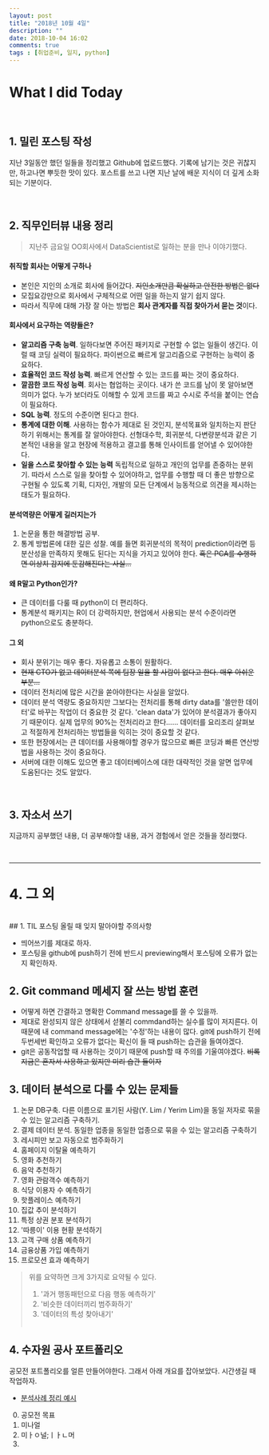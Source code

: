 ```yaml
---
layout: post
title: "2018년 10월 4일"
description: ""
date: 2018-10-04 16:02  
comments: true
tags : [취업준비, 일지, python]
---
```



# What I did Today

<br> 

## 1. 밀린 포스팅 작성
지난 3일동안 했던 일들을 정리했고 Github에 업로드했다. 기록에 남기는 것은 귀찮지만, 하고나면 뿌듯한 맛이 있다. 포스트를 쓰고 나면 지난 날에 배운 지식이 더 깊게 소화되는 기분이다. 

<br>

## 2. 직무인터뷰 내용 정리 

> 지난주 금요일 OO회사에서 DataScientist로 일하는 분을 만나 이야기했다. 

#### 취직할 회사는 어떻게 구하나

- 본인은 지인의 소개로 회사에 들어갔다. ~~지인소개만큼 확실하고 안전한 방법은 없다~~  
- 모집요강만으로 회사에서 구체적으로 어떤 일을 하는지 알기 쉽지 않다. 
- 따라서 직무에 대해 가장 잘 아는 방법은 **회사 관계자를 직접 찾아가서 묻는 것**이다. 

#### 회사에서 요구하는 역량들은?

- **알고리즘 구축 능력**. 일하다보면 주어진 패키지로 구현할 수 없는 일들이 생긴다. 이럴 때 코딩 실력이 필요하다. 파이썬으로 빠르게 알고리즘으로 구현하는 능력이 중요하다. 
- **효율적인 코드 작성 능력**. 빠르게 연산할 수 있는 코드를 짜는 것이 중요하다. 
- **깔끔한 코드 작성 능력**. 회사는 협업하는 곳이다. 내가 쓴 코드를 남이 못 알아보면 의미가 없다. 누가 보더라도 이해할 수 있게 코드를 짜고 수시로 주석을 붙이는 연습이 필요하다. 
- **SQL 능력**. 정도의 수준이면 된다고 한다. 
- **통계에 대한 이해**. 사용하는 함수가 제대로 된 것인지, 분석목표와 일치하는지 판단하기 위해서는 통계를 잘 알아야한다. 선형대수학, 회귀분석, 다변량분석과 같은 기본적인 내용을 알고 현장에 적용하고 결고를 통해 인사이트를 얻어낼 수 있어야한다. 
- **일을 스스로 찾아할 수 있는 능력** 독립적으로 일하고 개인의 업무를 존중하는 분위기. 따라서 스스로 일을 찾아할 수 있어야하고, 업무를 수행할 때 더 좋은 방향으로 구현될 수 있도록 기획, 디자인, 개발의 모든 단계에서 능동적으로 의견을 제시하는 태도가 필요하다. 

#### 분석역량은 어떻게 길러지는가

1. 논문을 통한 해결방법 공부. 
2. 통계 방법론에 대한 깊은 성찰. 예를 들면 회귀분석의 목적이 prediction이라면 등분산성을 만족하지 못해도 된다는 지식을 가지고 있어야 한다. ~~혹은 PCA를 수행하면 이상치 감지에 둔감해진다는 사실...~~


#### 왜 R말고 Python인가?

- 큰 데이터를 다룰 때 python이 더 편리하다. 
- 통계분석 패키지는 R이 더 강력하지만, 현업에서 사용되는 분석 수준이라면 python으로도 충분하다. 

#### 그 외

- 회사 분위기는 매우 좋다. 자유롭고 소통이 원활하다. 
- ~~현재 CTO가 없고 데이터분석 쪽에 팀장 일을 할 사람이 없다고 한다. 매우 아쉬운 부분...~~ 
- 데이터 전처리에 많은 시간을 쏟아야한다는 사실을 알았다. 
- 데이터 분석 역량도 중요하지만 그보다는 전처리를 통해 dirty data를 '쓸만한 데이터'로 바꾸는 작업이 더 중요한 것 같다. 'clean data'가 있어야 분석결과가 좋아지기 때문이다. 실제 업무의 90%는 전처리라고 한다...... 데이터를 요리조리 살펴보고 적절하게 전처리하는 방법들을 익히는 것이 중요할 것 같다. 
- 또한 현장에서는 큰 데이터를 사용해야할 경우가 많으므로 빠른 코딩과 빠른 연산방법을 사용하는 것이 중요하다. 
- 서버에 대한 이해도 있으면 좋고 데이터베이스에 대한 대략적인 것을 알면 업무에 도움된다는 것도 알았다. 

<br>

## 3. 자소서 쓰기
지금까지 공부했던 내용, 더 공부해야할 내용, 과거 경험에서 얻은 것들을 정리했다. 


<br>

---

# 4. 그 외 
<br>
## 1. TIL 포스팅 올릴 때 잊지 말아야할 주의사항

- 띄어쓰기를 제대로 하자. 
- 포스팅을 github에 push하기 전에 반드시 previewing해서 포스팅에 오류가 없는지 확인하자. 

## 2. Git command 메세지 잘 쓰는 방법 훈련
 
- 어떻게 하면 간결하고 명확한 Command message를 쓸 수 있을까. 
- 제대로 완성되지 않은 상태에서 섣불리 commdand하는 실수를 많이 저지른다. 이 때문에 내 command message에는 '수정'하는 내용이 많다. git에 push하기 전에 두번세번 확인하고 오류가 없다는 확신이 들 때 push하는 습관을 들여야겠다. 
- git은 공동작업할 때 사용하는 것이기 때문에 push할 때 주의를 기울여야겠다. ~~비록 지금은 혼자서 사용하고 있지만 미리 습관 들이자~~ 


## 3. 데이터 분석으로 다룰 수 있는 문제들 
1. 논문 DB구축. 다른 이름으로 표기된 사람(Y. Lim / Yerim Lim)을 동일 저자로 묶을 수 있는 알고리즘 구축하기. 
2. 결제 데이터 분석. 동일한 업종을 동일한 업종으로 묶을 수 있는 알고리즘 구축하기 
3. 레시피만 보고 자동으로 범주화하기
3. 홈페이지 이탈율 예측하기
4. 영화 추천하기
5. 음악 추천하기
5. 영화 관람객수 예측하기
6. 식당 이용자 수 예측하기
7. 핫플레이스 예측하기
8. 집값 추이 분석하기 
9. 특정 상권 분포 분석하기
8. '따릉이' 이용 현황 분석하기
9. 고객 구매 상품 예측하기
10. 금융상품 가입 예측하기
11. 프로모션 효과 예측하기


> 위를 요약하면 크게 3가지로 요약될 수 있다. <br>
> 1. '과거 행동패턴으로 다음 행동 예측하기' <br>
> 2. '비슷한 데이터끼리 범주화하기' <br>
> 3. '데이터의 특성 찾아내기' <br><br>


## 4. 수자원 공사 포트폴리오 
공모전 포트폴리오를 얼른 만들어야한다. 그래서 아래 개요를 잡아보았다. 시간생길 때 작업하자. 

- [분석사례 정리 예시](http://www.puzzledata.com/solution/?view=shipbuilding-offshore-plant)

0. 공모전 목표 
1. 미나얼
2. 미ㅏㅇ널;ㅣㅏㄴ머
3.  


<br>

